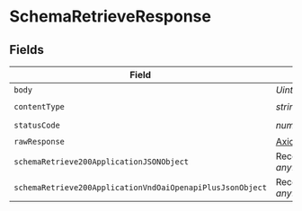 # SchemaRetrieveResponse


## Fields

| Field                                                     | Type                                                      | Required                                                  | Description                                               |
| --------------------------------------------------------- | --------------------------------------------------------- | --------------------------------------------------------- | --------------------------------------------------------- |
| `body`                                                    | *Uint8Array*                                              | :heavy_minus_sign:                                        | N/A                                                       |
| `contentType`                                             | *string*                                                  | :heavy_check_mark:                                        | N/A                                                       |
| `statusCode`                                              | *number*                                                  | :heavy_check_mark:                                        | N/A                                                       |
| `rawResponse`                                             | [AxiosResponse>](https://axios-http.com/docs/res_schema)  | :heavy_minus_sign:                                        | N/A                                                       |
| `schemaRetrieve200ApplicationJSONObject`                  | Record<string, *any*>                                     | :heavy_minus_sign:                                        | N/A                                                       |
| `schemaRetrieve200ApplicationVndOaiOpenapiPlusJsonObject` | Record<string, *any*>                                     | :heavy_minus_sign:                                        | N/A                                                       |